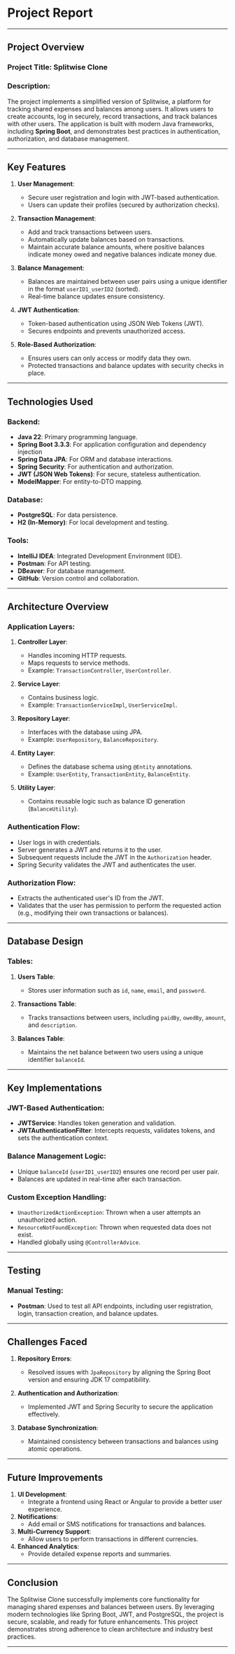 # Project Report

---

## **Project Overview**

### **Project Title**: **Splitwise Clone**

### **Description**:
The project implements a simplified version of Splitwise, a platform for tracking shared expenses and balances among users. It allows users to create accounts, log in securely, record transactions, and track balances with other users. The application is built with modern Java frameworks, including **Spring Boot**, and demonstrates best practices in authentication, authorization, and database management.

---

## **Key Features**

1. **User Management**:
    - Secure user registration and login with JWT-based authentication.
    - Users can update their profiles (secured by authorization checks).

2. **Transaction Management**:
    - Add and track transactions between users.
    - Automatically update balances based on transactions.
    - Maintain accurate balance amounts, where positive balances indicate money owed and negative balances indicate money due.

3. **Balance Management**:
    - Balances are maintained between user pairs using a unique identifier in the format `userID1_userID2` (sorted).
    - Real-time balance updates ensure consistency.

4. **JWT Authentication**:
    - Token-based authentication using JSON Web Tokens (JWT).
    - Secures endpoints and prevents unauthorized access.

5. **Role-Based Authorization**:
    - Ensures users can only access or modify data they own.
    - Protected transactions and balance updates with security checks in place.

---

## **Technologies Used**

### **Backend**:
- **Java 22**: Primary programming language.
- **Spring Boot 3.3.3**: For application configuration and dependency injection
- **Spring Data JPA**: For ORM and database interactions.
- **Spring Security**: For authentication and authorization.
- **JWT (JSON Web Tokens)**: For secure, stateless authentication.
- **ModelMapper**: For entity-to-DTO mapping.

### **Database**:
- **PostgreSQL**: For data persistence.
- **H2 (In-Memory)**: For local development and testing.

### **Tools**:
- **IntelliJ IDEA**: Integrated Development Environment (IDE).
- **Postman**: For API testing.
- **DBeaver**: For database management.
- **GitHub**: Version control and collaboration.

---

## **Architecture Overview**

### **Application Layers**:
1. **Controller Layer**:
    - Handles incoming HTTP requests.
    - Maps requests to service methods.
    - Example: `TransactionController`, `UserController`.

2. **Service Layer**:
    - Contains business logic.
    - Example: `TransactionServiceImpl`, `UserServiceImpl`.

3. **Repository Layer**:
    - Interfaces with the database using JPA.
    - Example: `UserRepository`, `BalanceRepository`.

4. **Entity Layer**:
    - Defines the database schema using `@Entity` annotations.
    - Example: `UserEntity`, `TransactionEntity`, `BalanceEntity`.

5. **Utility Layer**:
    - Contains reusable logic such as balance ID generation (`BalanceUtility`).

### **Authentication Flow**:
- User logs in with credentials.
- Server generates a JWT and returns it to the user.
- Subsequent requests include the JWT in the `Authorization` header.
- Spring Security validates the JWT and authenticates the user.

### **Authorization Flow**:
- Extracts the authenticated user's ID from the JWT.
- Validates that the user has permission to perform the requested action (e.g., modifying their own transactions or balances).

---

## **Database Design**

### **Tables**:
1. **Users Table**:
    - Stores user information such as `id`, `name`, `email`, and `password`.

2. **Transactions Table**:
    - Tracks transactions between users, including `paidBy`, `owedBy`, `amount`, and `description`.

3. **Balances Table**:
    - Maintains the net balance between two users using a unique identifier `balanceId`.

---

## **Key Implementations**

### **JWT-Based Authentication**:
- **JWTService**: Handles token generation and validation.
- **JWTAuthenticationFilter**: Intercepts requests, validates tokens, and sets the authentication context.

### **Balance Management Logic**:
- Unique `balanceId` (`userID1_userID2`) ensures one record per user pair.
- Balances are updated in real-time after each transaction.

### **Custom Exception Handling**:
- `UnauthorizedActionException`: Thrown when a user attempts an unauthorized action.
- `ResourceNotFoundException`: Thrown when requested data does not exist.
- Handled globally using `@ControllerAdvice`.

---

## **Testing**

### **Manual Testing**:
- **Postman**: Used to test all API endpoints, including user registration, login, transaction creation, and balance updates.

---

## **Challenges Faced**
1. **Repository Errors**:
    - Resolved issues with `JpaRepository` by aligning the Spring Boot version and ensuring JDK 17 compatibility.

2. **Authentication and Authorization**:
    - Implemented JWT and Spring Security to secure the application effectively.

3. **Database Synchronization**:
    - Maintained consistency between transactions and balances using atomic operations.

---

## **Future Improvements**
1. **UI Development**:
    - Integrate a frontend using React or Angular to provide a better user experience.
2. **Notifications**:
    - Add email or SMS notifications for transactions and balances.
3. **Multi-Currency Support**:
    - Allow users to perform transactions in different currencies.
4. **Enhanced Analytics**:
    - Provide detailed expense reports and summaries.

---

## **Conclusion**
The Splitwise Clone successfully implements core functionality for managing shared expenses and balances between users. By leveraging modern technologies like Spring Boot, JWT, and PostgreSQL, the project is secure, scalable, and ready for future enhancements. This project demonstrates strong adherence to clean architecture and industry best practices.

---